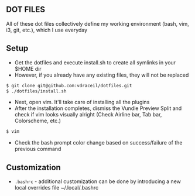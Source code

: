 ## DOT FILES

All of these dot files collectively define my working environment (bash, vim, i3, git, etc.), which I use everyday

## Setup

 - Get the dotfiles and execute install.sh to create all symlinks in your $HOME dir
 - However, if you already have any existing files, they will not be replaced

```sh
$ git clone git@github.com:vdraceil/dotfiles.git
$ ./dotfiles/install.sh
```

 - Next, open vim. It'll take care of installing all the plugins
 - After the installation completes, dismiss the Vundle Preview Split and check if vim looks visually alright (Check Airline bar, Tab bar, Colorscheme, etc.)

```sh
$ vim
```

 - Check the bash prompt color change based on success/failure of the previous command

## Customization

 - `.bashrc` - additional customization can be done by introducing a new local overrides file ~/.local/.bashrc
